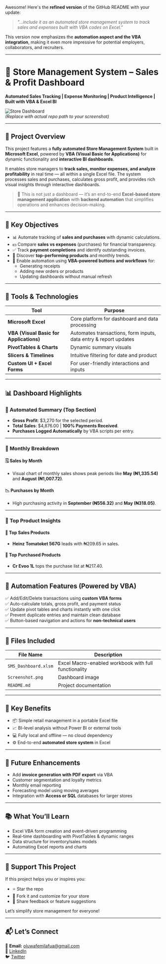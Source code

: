 Awesome! Here's the **refined version** of the GitHub README with your update:  
> _"...include it as an automated store management system to track sales and expenses built with VBA codes on Excel."_

This version now emphasizes the **automation aspect and the VBA integration**, making it even more impressive for potential employers, collaborators, and recruiters.

---

# 🏬 Store Management System – Sales & Profit Dashboard  
**Automated Sales Tracking | Expense Monitoring | Product Intelligence | Built with VBA & Excel BI**

![Store Dashboard](https://github.com/your-username/your-repo/blob/main/Screenshot%202025-04-20%20131619.png)  
*(Replace with actual repo path to your screenshot)*

---

## 📌 Project Overview  
This project features a **fully automated Store Management System** built in **Microsoft Excel**, powered by **VBA (Visual Basic for Applications)** for dynamic functionality and **interactive BI dashboards**.

It enables store managers to **track sales, monitor expenses, and analyze profitability** in real time — all within a single Excel file. The system processes sales and purchases, calculates gross profit, and provides rich visual insights through interactive dashboards.  

> 📢 This is not just a dashboard — it’s an end-to-end **Excel-based store management application** with **backend automation** that simplifies operations and enhances decision-making.

---

## 🎯 Key Objectives  
- 📊 Automate tracking of **sales and purchases** with dynamic calculations.
- 💵 Compare **sales vs expenses** (purchases) for financial transparency.
- ✅ Track **payment completions** and identify outstanding invoices.
- 🧠 Discover **top-performing products** and monthly trends.
- 🔁 Enable automation using **VBA-powered buttons and workflows** for:
  - Generating receipts  
  - Adding new orders or products  
  - Updating dashboards without manual refresh  

---

## 🧰 Tools & Technologies  
| Tool | Purpose |
|------|---------|
| **Microsoft Excel** | Core platform for dashboard and data processing |
| **VBA (Visual Basic for Applications)** | Automates transactions, form inputs, data entry & report updates |
| **PivotTables & Charts** | Dynamic summary visuals |
| **Slicers & Timelines** | Intuitive filtering for date and product |
| **Custom UI + Excel Forms** | For user-friendly interactions and inputs |

---

## 📊 Dashboard Highlights  

### 🔵 **Automated Summary (Top Section)**
- **Gross Profit**: $3,270 for the selected period.
- **Total Sales**: $4,876.00 | **100% Payments Received**.
- **Purchases Logged Automatically** by VBA scripts per entry.

---

### 🔵 **Monthly Breakdown**
#### 🗓️ **Sales by Month**
- Visual chart of monthly sales shows peak periods like **May (₦1,335.54)** and **August (₦1,007.72)**.

#### 📉 **Purchases by Month**
- High purchasing activity in **September (₦556.32)** and **May (₦318.05)**.

---

### 🔵 **Top Product Insights**
#### 🥇 **Top Sales Products**
- **Heinz Tomatoket 567G** leads with ₦209.65 in sales.

#### 🛒 **Top Purchased Products**
- **Cr Evoo 1L** tops the purchase list at ₦217.40.

---

## 🔄 Automation Features (Powered by VBA)  
✅ Add/Edit/Delete transactions using **custom VBA forms**  
✅ Auto-calculate totals, gross profit, and payment status  
✅ Update pivot tables and charts instantly with one click  
✅ Prevent duplicate entries and maintain clean database  
✅ Button-based navigation and actions for **non-technical users**

---

## 📁 Files Included  
| File Name | Description |
|-----------|-------------|
| `SMS_Dashboard.xlsm` | Excel Macro-enabled workbook with full functionality |
| `Screenshot.png` | Dashboard image |
| `README.md` | Project documentation |

---

## 🌟 Key Benefits  
- 📦 Simple retail management in a portable Excel file  
- 📈 BI-level analysis without Power BI or external tools  
- 💻 Fully local and offline — no cloud dependency  
- ⚙️ End-to-end **automated store system** in Excel  

---

## 🌱 Future Enhancements  
- Add **invoice generation with PDF export** via VBA  
- Customer segmentation and loyalty metrics  
- Monthly email reporting  
- Forecasting model using moving averages  
- Integration with **Access or SQL** databases for larger stores  

---

## 📚 What You’ll Learn  
- Excel VBA form creation and event-driven programming  
- Real-time dashboarding with PivotTables & dynamic ranges  
- Data structure for inventory/sales models  
- Automating Excel reports and charts  

---

## 🙌 Support This Project  
If this project helps you or inspires you:
- ⭐ Star the repo
- 🍴 Fork it and customize for your store
- 📢 Share feedback or feature suggestions

Let’s simplify store management for everyone!

---

## 📬 Let’s Connect  
📧 **Email:** oluwafemilafua@gmail.com  
🔗 [LinkedIn](https://linkedin.com/in/your-profile)  
🐦 [Twitter](https://twitter.com/your-profile)

